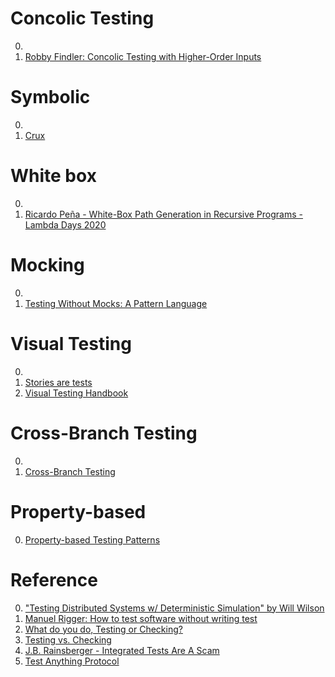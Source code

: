 # Concolic Testing

0. []()
0. [Robby Findler: Concolic Testing with Higher-Order Inputs](https://www.youtube.com/watch?v=aO9nOCqNdfQ)

# Symbolic

0. []()
0. [Crux](https://crux.galois.com/)

# White box

0. []()
0. [Ricardo Peña - White-Box Path Generation in Recursive Programs - Lambda Days 2020](https://www.youtube.com/watch?v=7RXJhPaQCkc)

# Mocking

0. []()
0. [Testing Without Mocks: A Pattern Language](https://www.jamesshore.com/Blog/Testing-Without-Mocks.html)

# Visual Testing

0. []()
0. [Stories are tests](https://storybook.js.org/blog/stories-are-tests/)
0. [Visual Testing Handbook](https://storybook.js.org/tutorials/visual-testing-handbook/)

# Cross-Branch Testing

0. []()
0. [Cross-Branch Testing](https://www.hillelwayne.com/post/cross-branch-testing/)

# Property-based

0. [Property-based Testing Patterns](https://blog.ssanj.net/posts/2016-06-26-property-based-testing-patterns.html)

# Reference

0. ["Testing Distributed Systems w/ Deterministic Simulation" by Will Wilson](https://youtu.be/4fFDFbi3toc)
0. [Manuel Rigger: How to test software without writing test](https://www.youtube.com/watch?v=tLKTILnVasg)
0. [What do you do, Testing or Checking?](https://www.infoq.com/news/2009/12/testing-or-checking/)
0. [Testing vs. Checking](https://www.developsense.com/blog/2009/08/testing-vs-checking/)
0. [J.B. Rainsberger - Integrated Tests Are A Scam](https://vimeo.com/80533536)
0. [Test Anything Protocol](http://testanything.org/)

